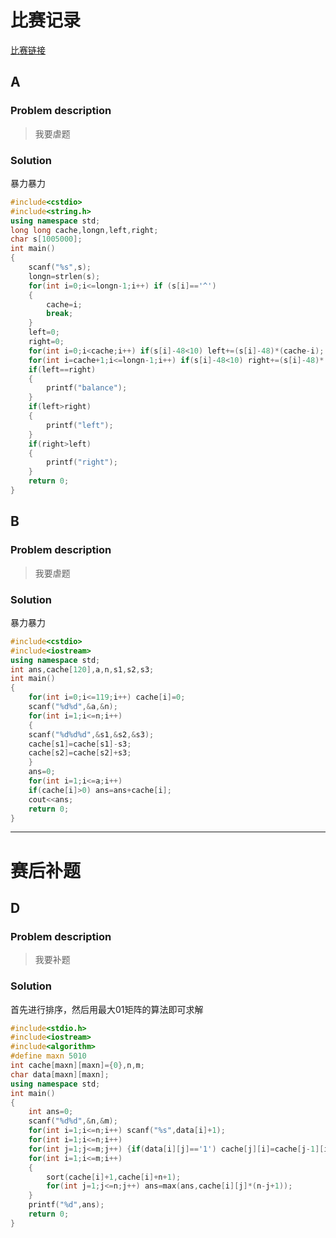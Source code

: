 # 比赛记录

[比赛链接](https://www.codeforces.com)
## A
### Problem description
> 我要虐题
### Solution
暴力暴力
```cpp
#include<cstdio>
#include<string.h>
using namespace std;
long long cache,longn,left,right;
char s[1005000];
int main()
{
	scanf("%s",s);
	longn=strlen(s);
	for(int i=0;i<=longn-1;i++) if (s[i]=='^')
	{
		cache=i;
		break;
	}
	left=0;
	right=0;
	for(int i=0;i<cache;i++) if(s[i]-48<10) left+=(s[i]-48)*(cache-i);
	for(int i=cache+1;i<=longn-1;i++) if(s[i]-48<10) right+=(s[i]-48)*(i-cache);
	if(left==right)
	{
		printf("balance");
	}
	if(left>right)
	{
		printf("left");
	}
	if(right>left)
	{
		printf("right");
	}
	return 0;
}
```
## B
### Problem description
> 我要虐题
### Solution
暴力暴力
```cpp
#include<cstdio>
#include<iostream>
using namespace std;
int ans,cache[120],a,n,s1,s2,s3;
int main()
{
	for(int i=0;i<=119;i++) cache[i]=0;
	scanf("%d%d",&a,&n);
	for(int i=1;i<=n;i++) 
	{
	scanf("%d%d%d",&s1,&s2,&s3);
	cache[s1]=cache[s1]-s3;
	cache[s2]=cache[s2]+s3;
    }
    ans=0;
    for(int i=1;i<=a;i++)
    if(cache[i]>0) ans=ans+cache[i];
    cout<<ans;
	return 0;
}
```
***** 
# 赛后补题

## D
### Problem description
> 我要补题
### Solution
首先进行排序，然后用最大01矩阵的算法即可求解
```cpp
#include<stdio.h>
#include<iostream>
#include<algorithm>
#define maxn 5010
int cache[maxn][maxn]={0},n,m;
char data[maxn][maxn];
using namespace std;
int main()
{
	int ans=0;
	scanf("%d%d",&n,&m);
	for(int i=1;i<=n;i++) scanf("%s",data[i]+1);
	for(int i=1;i<=n;i++)
	for(int j=1;j<=m;j++) {if(data[i][j]=='1') cache[j][i]=cache[j-1][i]+1; else cache[j][i]=0;}
	for(int i=1;i<=m;i++)
	{
		sort(cache[i]+1,cache[i]+n+1);
		for(int j=1;j<=n;j++) ans=max(ans,cache[i][j]*(n-j+1));
	}
	printf("%d",ans);
	return 0;
}
```
